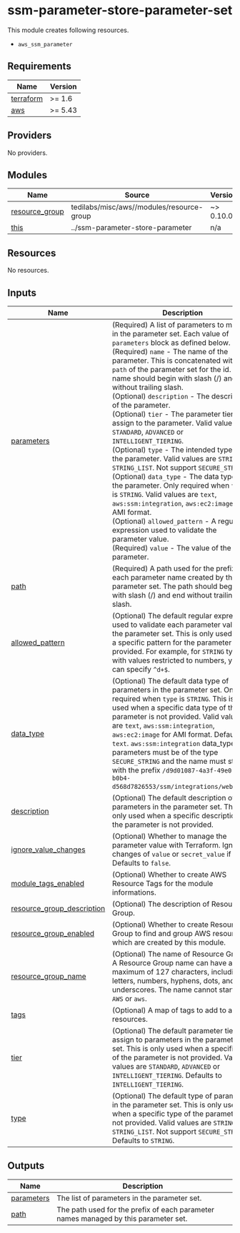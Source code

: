 # ssm-parameter-store-parameter-set

This module creates following resources.

- `aws_ssm_parameter`

<!-- BEGINNING OF PRE-COMMIT-TERRAFORM DOCS HOOK -->
## Requirements

| Name | Version |
|------|---------|
| <a name="requirement_terraform"></a> [terraform](#requirement\_terraform) | >= 1.6 |
| <a name="requirement_aws"></a> [aws](#requirement\_aws) | >= 5.43 |

## Providers

No providers.

## Modules

| Name | Source | Version |
|------|--------|---------|
| <a name="module_resource_group"></a> [resource\_group](#module\_resource\_group) | tedilabs/misc/aws//modules/resource-group | ~> 0.10.0 |
| <a name="module_this"></a> [this](#module\_this) | ../ssm-parameter-store-parameter | n/a |

## Resources

No resources.

## Inputs

| Name | Description | Type | Default | Required |
|------|-------------|------|---------|:--------:|
| <a name="input_parameters"></a> [parameters](#input\_parameters) | (Required) A list of parameters to manage in the parameter set. Each value of `parameters` block as defined below.<br>    (Required) `name` - The name of the parameter. This is concatenated with the `path` of the parameter set for the id. The name should begin with slash (/) and end without trailing slash.<br>    (Optional) `description` - The description of the parameter.<br>    (Optional) `tier` - The parameter tier to assign to the parameter. Valid values are `STANDARD`, `ADVANCED` or `INTELLIGENT_TIERING`.<br>    (Optional) `type` - The intended type of the parameter. Valid values are `STRING`, `STRING_LIST`. Not support `SECURE_STRING`.<br>    (Optional) `data_type` - The data type of the parameter. Only required when `type` is `STRING`. Valid values are `text`, `aws:ssm:integration`, `aws:ec2:image` for AMI format.<br>    (Optional) `allowed_pattern` - A regular expression used to validate the parameter value.<br>    (Required) `value` - The value of the parameter. | <pre>list(object({<br>    name            = string<br>    description     = optional(string)<br>    tier            = optional(string)<br>    type            = optional(string)<br>    data_type       = optional(string)<br>    allowed_pattern = optional(string)<br>    value           = string<br>  }))</pre> | n/a | yes |
| <a name="input_path"></a> [path](#input\_path) | (Required) A path used for the prefix of each parameter name created by this parameter set. The path should begin with slash (/) and end without trailing slash. | `string` | n/a | yes |
| <a name="input_allowed_pattern"></a> [allowed\_pattern](#input\_allowed\_pattern) | (Optional) The default regular expression used to validate each parameter value in the parameter set. This is only used when a specific pattern for the parameter is not provided. For example, for `STRING` types with values restricted to numbers, you can specify `^d+$`. | `string` | `""` | no |
| <a name="input_data_type"></a> [data\_type](#input\_data\_type) | (Optional) The default data type of parameters in the parameter set. Only required when `type` is `STRING`. This is only used when a specific data type of the parameter is not provided. Valid values are `text`, `aws:ssm:integration`, `aws:ec2:image` for AMI format. Defaults to `text`. `aws:ssm:integration` data\_type parameters must be of the type `SECURE_STRING` and the name must start with the prefix `/d9d01087-4a3f-49e0-b0b4-d568d7826553/ssm/integrations/webhook/`. | `string` | `"text"` | no |
| <a name="input_description"></a> [description](#input\_description) | (Optional) The default description of parameters in the parameter set. This is only used when a specific description of the parameter is not provided. | `string` | `"Managed by Terraform."` | no |
| <a name="input_ignore_value_changes"></a> [ignore\_value\_changes](#input\_ignore\_value\_changes) | (Optional) Whether to manage the parameter value with Terraform. Ignore changes of `value` or `secret_value` if true. Defaults to `false`. | `bool` | `false` | no |
| <a name="input_module_tags_enabled"></a> [module\_tags\_enabled](#input\_module\_tags\_enabled) | (Optional) Whether to create AWS Resource Tags for the module informations. | `bool` | `true` | no |
| <a name="input_resource_group_description"></a> [resource\_group\_description](#input\_resource\_group\_description) | (Optional) The description of Resource Group. | `string` | `"Managed by Terraform."` | no |
| <a name="input_resource_group_enabled"></a> [resource\_group\_enabled](#input\_resource\_group\_enabled) | (Optional) Whether to create Resource Group to find and group AWS resources which are created by this module. | `bool` | `true` | no |
| <a name="input_resource_group_name"></a> [resource\_group\_name](#input\_resource\_group\_name) | (Optional) The name of Resource Group. A Resource Group name can have a maximum of 127 characters, including letters, numbers, hyphens, dots, and underscores. The name cannot start with `AWS` or `aws`. | `string` | `""` | no |
| <a name="input_tags"></a> [tags](#input\_tags) | (Optional) A map of tags to add to all resources. | `map(string)` | `{}` | no |
| <a name="input_tier"></a> [tier](#input\_tier) | (Optional) The default parameter tier to assign to parameters in the parameter set. This is only used when a specific tier of the parameter is not provided. Valid values are `STANDARD`, `ADVANCED` or `INTELLIGENT_TIERING`. Defaults to `INTELLIGENT_TIERING`. | `string` | `"INTELLIGENT_TIERING"` | no |
| <a name="input_type"></a> [type](#input\_type) | (Optional) The default type of parameters in the parameter set. This is only used when a specific type of the parameter is not provided. Valid values are `STRING`, `STRING_LIST`. Not support `SECURE_STRING`. Defaults to `STRING`. | `string` | `"STRING"` | no |

## Outputs

| Name | Description |
|------|-------------|
| <a name="output_parameters"></a> [parameters](#output\_parameters) | The list of parameters in the parameter set. |
| <a name="output_path"></a> [path](#output\_path) | The path used for the prefix of each parameter names managed by this parameter set. |
<!-- END OF PRE-COMMIT-TERRAFORM DOCS HOOK -->
